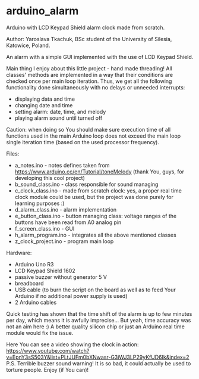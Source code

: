 # arduino_alarm
Arduino with LCD Keypad Shield alarm clock made from scratch.

Author: Yaroslava Tkachuk, BSc student of the University of Silesia, Katowice, Poland.

An alarm with a simple GUI implemented with the use of LCD Keypad Shield.

Main thing I enjoy about this little project - hand made threading! All classes' methods are implemented in a way that their conditions are checked once per main loop iteration. Thus, we get all the following functionality done simultaneously with no delays or unneeded interrupts:
- displaying data and time
- changing date and time
- setting alarm: date, time, and melody
- playing alarm sound until turned off

Caution: when doing so You should make sure execution time of all functions used in the main Arduino loop does not exceed the main loop single iteration time (based on the used processor frequency).

Files:
- a_notes.ino - notes defines taken from https://www.arduino.cc/en/Tutorial/toneMelody (thank You, guys, for developing this cool project)
- b_sound_class.ino - class responsible for sound managing
- c_clock_class.ino - made from scratch clock: yes, a proper real time clock module could be used, but the project was done purely for learning purposes :)
- d_alarm_class.ino - alarm implementation
- e_button_class.ino - button managing class: voltage ranges of the buttons have been read from A0 analog pin
- f_screen_class.ino - GUI
- h_alarm_program.ino - integrates all the above mentioned classes
- z_clock_project.ino - program main loop

Hardware:
- Arduino Uno R3
- LCD Keypad Shield 1602
- passive buzzer without generator 5 V
- breadboard
- USB cable (to burn the script on the board as well as to feed Your Arduino if no additional power supply is used)
- 2 Arduino cables

Quick testing has shown that the time shift of the alarm is up to few minutes per day, which means it is awfully imprecise... But yeah, time accuracy was not an aim here :) A better quality silicon chip or just an Arduino real time module would fix the issue. 

Here You can see a video showing the clock in action:
<br>https://www.youtube.com/watch?v=EpnY3sS503Y&list=PLtJUFm0bXNwasr-G3iWJ3LP29yKfUD6Ik&index=2
<br>P.S. Terrible buzzer sound warning! It is so bad, it could actually be used to torture people. Enjoy (if You can)!
